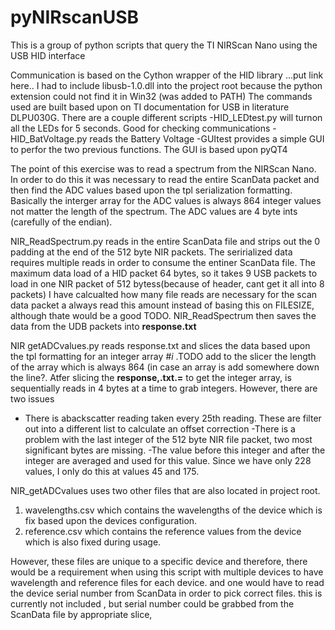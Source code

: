 # pyNIRscanUSB
This is a group of python scripts that query the TI NIRScan Nano using the USB HID interface

Communication is based on the Cython wrapper of the HID library ...put link here.. 
   I had to include  libusb-1.0.dll into the project root because the python extension could not find it in Win32 (was added to PATH)
The commands used are built based upon on TI documentation  for USB in literature  DLPU030G.
 There are a couple different scripts
 -HID_LEDtest.py will turnon all the LEDs for 5 seconds. Good for checking communications
 -HID_BatVoltage.py reads the Battery Voltage
 -GUItest provides a simple GUI to perfor the two previous functions. The GUI is based upon pyQT4

The point of this exercise was to read a spectrum from the NIRScan Nano.
In order to do this it was necessary to read the entire ScanData packet and then find the ADC values based upon the tpl serialization
formatting. Basically the interger array for the ADC values is always 864 integer values not matter the length of the spectrum. 
The ADC values are 4 byte ints (carefully of the endian).

NIR_ReadSpectrum.py  reads in the entire ScanData file and strips out the 0 padding at the end of the 512 byte NIR packets. 
The seririalized data requires multiple reads in order to consume the entiner ScanData file. The maximum data load of a HID packet
64 bytes, so it takes 9 USB packets to load in one NIR packet of 512 bytess(because of header, cant get it all into 8 packets) 
I have calcualted how many file reads are necessary for the scan data packet a always read this amount instead of basing this on FILESIZE,
although thate would be a good TODO. NIR_ReadSpectrum then saves the data from the UDB packets into **response.txt**

NIR getADCvalues.py reads response.txt and slices the data based upon the tpl formatting for an integer array *#i* .TODO add to the slicer the length of the array which is always 864 (in case an array is add somewhere down the line?. Atfer slicing the **response,.txt.=** to get the integer array, is sequentially reads in 4 bytes at a time to grab integers. However, there are two issues
  - There is abackscatter reading taken every 25th reading. These are filter out into a different list to calculate an offset correction
  -There is a problem with the last integer of the 512 byte NIR file packet, two most significant bytes are missing. 
    -The value before this integer and after the integer are averaged and used for this value. Since we have only 228 values, I only do         this at values 45 and 175. 
    
 NIR_getADCvalues uses two other files that are also located in project root.
 1. wavelengths.csv which contains the wavelengths of the device which is fix based upon the devices configuration. 
 2. reference.csv which contains the reference values from the device which is also fixed during usage. 
 
 However, these files are unique to a specific device and therefore, there would be a requirement when using this script with multiple devices to have wavelength and reference files for each device. and one would have to read the device serial number from ScanData in order to pick correct files. this is currently not included , but serial number could be grabbed from the ScanData file by appropriate slice,
